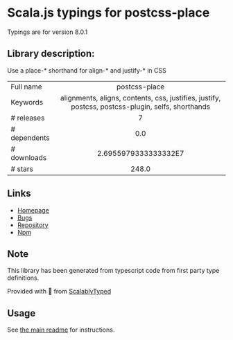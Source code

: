 
# Scala.js typings for postcss-place

Typings are for version 8.0.1

## Library description:
Use a place-* shorthand for align-* and justify-* in CSS

|                    |                 |
| ------------------ | :-------------: |
| Full name          | postcss-place |
| Keywords           | alignments, aligns, contents, css, justifies, justify, postcss, postcss-plugin, selfs, shorthands |
| # releases         | 7 |
| # dependents       | 0.0 |
| # downloads        | 2.6955979333333332E7 |
| # stars            | 248.0 |

## Links
- [Homepage](https://github.com/csstools/postcss-plugins/tree/main/plugins/postcss-place#readme)
- [Bugs](https://github.com/csstools/postcss-plugins/issues)
- [Repository](https://github.com/csstools/postcss-plugins)
- [Npm](https://www.npmjs.com/package/postcss-place)
    


## Note
This library has been generated from typescript code from first party type definitions.

Provided with :purple_heart: from [ScalablyTyped](https://github.com/oyvindberg/ScalablyTyped)

## Usage
See [the main readme](../../readme.md) for instructions.


